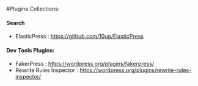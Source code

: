 #Plugins Collections:



#### Search

- ElasticPress :  https://github.com/10up/ElasticPress

#### Dev Tools Plugins:

- FakerPress : https://wordpress.org/plugins/fakerpress/
- Rewrite Rules Inspector : https://wordpress.org/plugins/rewrite-rules-inspector/
